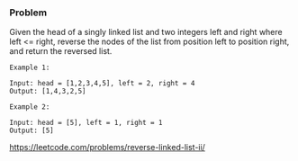 ### Problem

Given the head of a singly linked list and two integers left and right where left <= right, reverse the nodes of the list from position left to position right, and return the reversed list.

```
Example 1:

Input: head = [1,2,3,4,5], left = 2, right = 4
Output: [1,4,3,2,5]
```

```
Example 2:

Input: head = [5], left = 1, right = 1
Output: [5]
```

https://leetcode.com/problems/reverse-linked-list-ii/